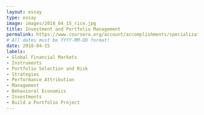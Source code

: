 ```yaml
---
layout: essay
type: essay
image: images/2018_04_15_rice.jpg 
title: Investment and Portfolio Management
permalink: https://www.coursera.org/account/accomplishments/specialization/W5CZWXXR49D5
# All dates must be YYYY-MM-DD format!
date: 2018-04-15
labels:
- Global Financial Markets 
- Instruments
- Portfolio Selection and Risk
- Strategies
- Performance Attribution
- Management
- Behavioral Economics
- Investments
- Build a Portfolio Project
---
```

